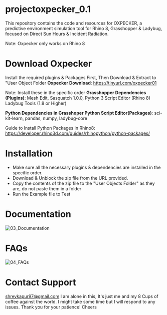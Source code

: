 # projectoxpecker_0.1
This repository contains the code and resources for OXPECKER, a predictive environment simulation tool for Rhino 8, Grasshopper &amp; Ladybug, focused on Direct Sun Hours &amp; Incident Radiation. 

Note: Oxpecker only works on Rhino 8

# Download Oxpecker
Install the required plugins & Packages First, Then Download & Extract to "User Object Folder
**Oxpecker Download**: 
https://tinyurl.com/oxpecker01

Note: Install these in the specific order
**Grasshopper Dependencies (Plugins)**:
Mesh Edit,
Sasquatch 1.0.0,
Python 3 Script Editor (Rhino 8)
Ladybug Tools (1.8 or Higher)

**Python Dependencies in Grasshoper Python Script Editor(Packages)**:
sci-kit-learn,
pandas,
numpy,
ladybug-core

Guide to Install Python Packages in Rhino8: https://developer.rhino3d.com/guides/rhinopython/python-packages/

# Installation
- Make sure all the necessary plugins & dependencies are installed in the specific order.
- Download & Unblock the zip file from the URL provided.
- Copy the contents of the zip file to the "User Objects Folder" as they are, do not paste them in a folder
- Run the Example file to Test

# Documentation
![03_Documentation](https://github.com/shreykapur97/oxpecker/assets/75476502/ad72ac1e-3efa-478d-a46d-c03e4c0cf365)

# FAQs
![04_FAQs](https://github.com/shreykapur97/oxpecker/assets/75476502/a9052613-6219-47de-9e70-017b763e7b6a)

# Contact Support
shreykapur97@gmail.com
I am alone in this, It's just me and my 8 Cups of coffee against the world. 
I might take some time but I will respond to any issues. 
Thank you for your patience!
Cheers
